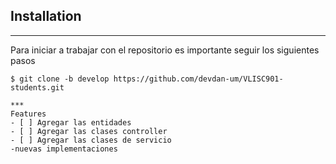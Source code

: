 ## Installation
***
Para iniciar a trabajar con el repositorio es importante seguir los siguientes pasos
```
$ git clone -b develop https://github.com/devdan-um/VLISC901-students.git

***
Features 
- [ ] Agregar las entidades
- [ ] Agregar las clases controller
- [ ] Agregar las clases de servicio
-nuevas implementaciones
